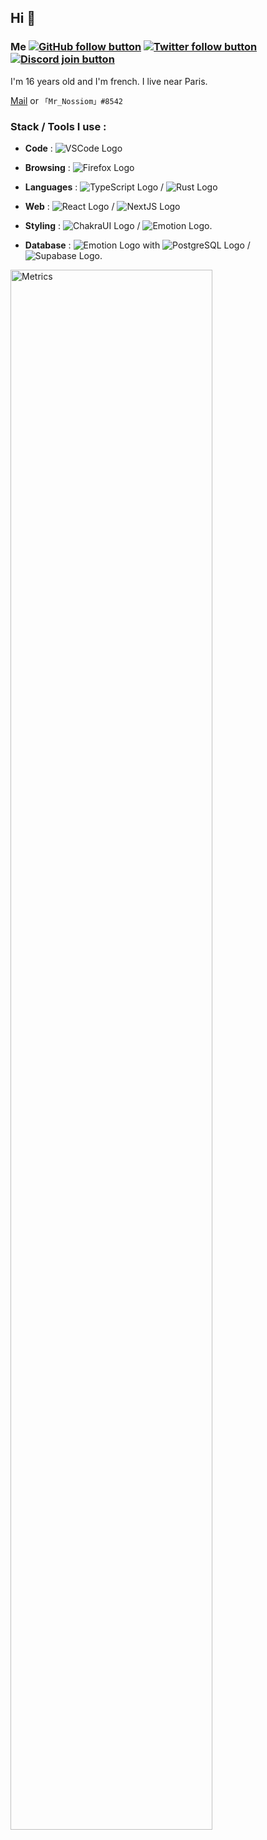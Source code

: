 ## Hi 👋

### Me [![GitHub follow button](https://img.shields.io/github/followers/MrNossiom?label=Follow&style=social)](https://github.com/MrNossiom) [![Twitter follow button](https://img.shields.io/twitter/follow/milomoisson?label=Follow&style=social)](https://twitter.com/milo_moisson) [![Discord join button](https://img.shields.io/badge/Discord-Join-3178C6?style=social&logo=Discord)](https://discord.gg/GrbpRNza5j)

I'm 16 years old and I'm french. I live near Paris.

[Mail](mailto:milomoisson@gmail.com) or `「Mr_Nossiom」#8542`

### Stack / Tools I use :

-   **Code** : <img class="stack-logo" alt="VSCode Logo" src="https://img.shields.io/badge/-VS_Code-007ACC?style=flat-square&logo=visual-studio-code">
-   **Browsing** : <img class="stack-logo" alt="Firefox Logo" src="https://img.shields.io/badge/-Firefox-FF7139?style=flat-square&logo=firefox&logoColor=white">

-   **Languages** : <img class="stack-logo" alt="TypeScript Logo" src="https://img.shields.io/badge/-TypeScript-3178C6?style=flat-square&logo=TypeScript&logoColor=white"> / <img class="stack-logo" alt="Rust Logo" src="https://img.shields.io/badge/-Rust-000000?style=flat-square&logo=Rust&logoColor=white">
-   **Web** : <img class="stack-logo" alt="React Logo" src="https://img.shields.io/badge/-React-333?style=flat-square&logo=react"> / <img class="stack-logo" alt="NextJS Logo" src="https://img.shields.io/badge/-Next.js-333?style=flat-square&logo=next.js">
-   **Styling** : <img class="stack-logo" alt="ChakraUI Logo" src="https://img.shields.io/badge/-Chakra_UI-319795?style=flat-square&logo=chakra-ui&logoColor=white"> / <img class="stack-logo" alt="Emotion Logo" src="https://img.shields.io/badge/-Emotion-DB7093?style=flat-square">.
-   **Database** : <img class="stack-logo" alt="Emotion Logo" src="https://img.shields.io/badge/-Prisma-2D3748?style=flat-square&logo=prisma&logoColor=white"> with <img class="stack-logo" alt="PostgreSQL Logo" src="https://img.shields.io/badge/-PostgreSQL-4169E1?style=flat-square&logo=PostgreSQL&logoColor=white"> / <img class="stack-logo" alt="Supabase Logo" src="https://img.shields.io/badge/-Supabase-3ECF8E?style=flat-square&logo=Supabase&logoColor=white">.

<img alt="Metrics" style="width:80%;" src="https://github.com/MrNossiom/MrNossiom/blob/master/metrics.svg">

